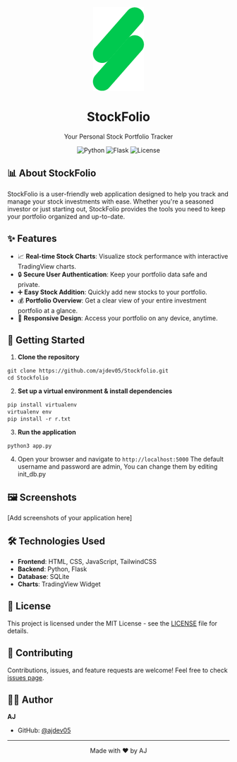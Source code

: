 <div align="center">
  <img src="static/imgs/stonkz.png" alt="StockFolio Logo" width=""/>
  <h1>StockFolio</h1>
  <p>Your Personal Stock Portfolio Tracker</p>
  
  ![Python](https://img.shields.io/badge/Python-v3.11+-blue.svg)
  ![Flask](https://img.shields.io/badge/Flask-v3.0+-green.svg)
  ![License](https://img.shields.io/badge/License-MIT-blue.svg)

</div>

## 📊 About StockFolio

StockFolio is a user-friendly web application designed to help you track and manage your stock investments with ease. Whether you're a seasoned investor or just starting out, StockFolio provides the tools you need to keep your portfolio organized and up-to-date.

## ✨ Features

- 📈 **Real-time Stock Charts**: Visualize stock performance with interactive TradingView charts.
- 🔒 **Secure User Authentication**: Keep your portfolio data safe and private.
- ➕ **Easy Stock Addition**: Quickly add new stocks to your portfolio.
- 💰 **Portfolio Overview**: Get a clear view of your entire investment portfolio at a glance.
- 📱 **Responsive Design**: Access your portfolio on any device, anytime.

## 🚀 Getting Started

1. **Clone the repository**
```
git clone https://github.com/ajdev05/Stockfolio.git
cd Stockfolio
```

2. **Set up a virtual environment & install dependencies**
```
pip install virtualenv
virtualenv env
pip install -r r.txt
```

3. **Run the application**
```
python3 app.py
```

4. Open your browser and navigate to `http://localhost:5000`
    The default username and password are admin, You can change them by editing init_db.py

## 🖼️ Screenshots

[Add screenshots of your application here]

## 🛠️ Technologies Used

- **Frontend**: HTML, CSS, JavaScript, TailwindCSS
- **Backend**: Python, Flask
- **Database**: SQLite
- **Charts**: TradingView Widget

## 📝 License

This project is licensed under the MIT License - see the [LICENSE](LICENSE) file for details.

## 🤝 Contributing

Contributions, issues, and feature requests are welcome! Feel free to check [issues page](https://github.com/ajdev05/Stockfolio/issues).

## 👨‍💻 Author

**AJ**

- GitHub: [@ajdev05](https://github.com/ajdev05)

---

<div align="center">
Made with ❤️ by AJ
</div>
